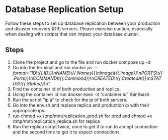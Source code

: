 # Database Replication Setup

Follow these steps to set up database replication between your production and disaster recovery (DR) servers. Please exercise caution, especially when dealing with scripts that can impact your database cluster.

## Steps
1. Clone the project and go to the file and run docker compose up -d
2. Go into the terminal and run *_docker ps --format="ID\t{{.ID}}\nNAME\t{{.Names}}\nImage\t{{.Image}}\nPORTS\t{{.Ports}}\nCOMMAND\t{{.Command}}\nCREATED\t{{.CreatedAt}}\nSTATUS\t{{.Status}}\n"_*
3. Find the container id of both production and replica.
4.  Using the container id run docker exec -it “container id” /bin/bash
5. Run the script “ip a” to check for the ip of both servers.
6. Go into the env.sh and replace replica and production ip with their appropriate ips.
7. run chmod +x /tmp/mnt/replication_prod.sh for prod and chmod +x /tmp/mnt/replication_replica.sh for replica
8. Run the replica script twice, once to get it to run to accept connection and the second time to get it to expect connections.